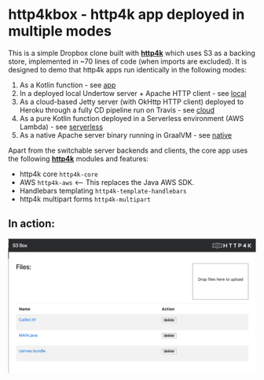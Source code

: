 # http4kbox - http4k app deployed in multiple modes 

This is a simple Dropbox clone built with [**http4k**](https://http4k.org) which uses S3 as a backing store, implemented in ~70 lines of code (when imports are excluded). It is designed to demo that http4k apps run identically in the following modes:

1. As a Kotlin function - see [app](./app)
1. In a deployed local Undertow server + Apache HTTP client - see [local](./local)
1. As a cloud-based Jetty server (with OkHttp HTTP client) deployed to Heroku through a fully CD pipeline run on Travis - see [cloud](./cloud)
1. As a pure Kotlin function deployed in a Serverless environment (AWS Lambda) - see [serverless](./serverless)
1. As a native Apache server binary running in GraalVM - see [native](./native)

Apart from the switchable server backends and clients, the core app uses the following [**http4k**](https://http4k.org) modules and features:

- http4k core `http4k-core`
- AWS `http4k-aws` <-- This replaces the Java AWS SDK.
- Handlebars templating `http4k-template-handlebars`
- http4k multipart forms `http4k-multipart`

## In action:

<img src="https://github.com/daviddenton/http4k-demo-s3box/raw/master/screenshot.png"/>

